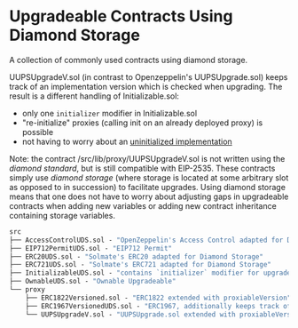 # Upgradeable Contracts Using Diamond Storage

A collection of commonly used contracts using diamond storage.

UUPSUpgradeV.sol (in contrast to Openzeppelin's UUPSUpgrade.sol)
keeps track of an implementation version which is checked when upgrading.
The result is a different handling of Initializable.sol:

- only one `initializer` modifier in Initializable.sol
- "re-initialize" proxies (calling init on an already deployed proxy) is possible
- not having to worry about an [uninitialized implementation](https://medium.com/immunefi/wormhole-uninitialized-proxy-bugfix-review-90250c41a43a)

Note: the contract /src/lib/proxy/UUPSUpgradeV.sol is not written using the _diamond standard_,
but is still compatible with EIP-2535.
These contracts simply use _diamond storage_ (where storage is located at some arbitrary slot as opposed to in succession)
to facilitate upgrades.
Using diamond storage means that one does not have to worry about adjusting gaps in upgradeable contracts when adding
new variables or adding new contract inheritance containing storage variables.

```ml
src
├── AccessControlUDS.sol - "OpenZeppelin's Access Control adapted for Diamond Storage"
├── EIP712PermitUDS.sol - "EIP712 Permit"
├── ERC20UDS.sol - "Solmate's ERC20 adapted for Diamond Storage"
├── ERC721UDS.sol - "Solmate's ERC721 adapted for Diamond Storage"
├── InitializableUDS.sol - "contains `initializer` modifier for upgradeable contracts using UUPSUpgradeV"
├── OwnableUDS.sol - "Ownable Upgradeable"
└── proxy
    ├── ERC1822Versioned.sol - "ERC1822 extended with proxiableVersion"
    ├── ERC1967VersionedUDS.sol - "ERC1967, additionally keeps track of implementation version"
    └── UUPSUpgradeV.sol - "UUPSUpgrade.sol extended with proxiableVersion"
```
